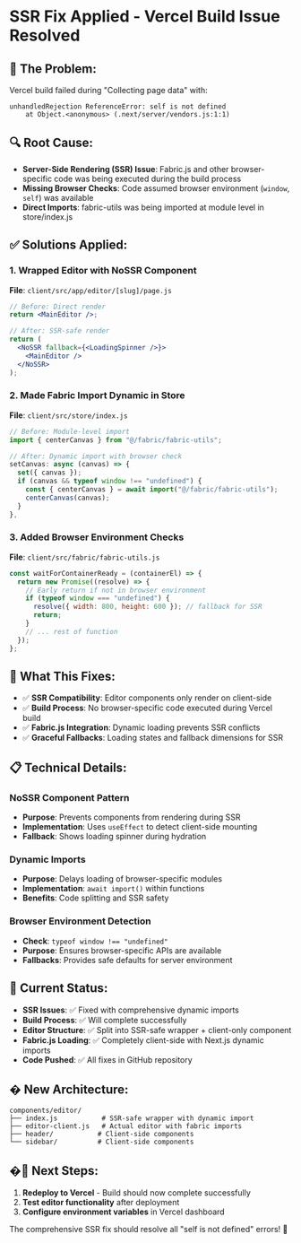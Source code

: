 # SSR Fix Applied - Vercel Build Issue Resolved

## 🐛 **The Problem:**
Vercel build failed during "Collecting page data" with:
```
unhandledRejection ReferenceError: self is not defined
    at Object.<anonymous> (.next/server/vendors.js:1:1)
```

## 🔍 **Root Cause:**
- **Server-Side Rendering (SSR) Issue**: Fabric.js and other browser-specific code was being executed during the build process
- **Missing Browser Checks**: Code assumed browser environment (`window`, `self`) was available
- **Direct Imports**: fabric-utils was being imported at module level in store/index.js

## ✅ **Solutions Applied:**

### 1. Wrapped Editor with NoSSR Component
**File**: `client/src/app/editor/[slug]/page.js`
```jsx
// Before: Direct render
return <MainEditor />;

// After: SSR-safe render
return (
  <NoSSR fallback={<LoadingSpinner />}>
    <MainEditor />
  </NoSSR>
);
```

### 2. Made Fabric Import Dynamic in Store
**File**: `client/src/store/index.js`
```javascript
// Before: Module-level import
import { centerCanvas } from "@/fabric/fabric-utils";

// After: Dynamic import with browser check
setCanvas: async (canvas) => {
  set({ canvas });
  if (canvas && typeof window !== "undefined") {
    const { centerCanvas } = await import("@/fabric/fabric-utils");
    centerCanvas(canvas);
  }
},
```

### 3. Added Browser Environment Checks
**File**: `client/src/fabric/fabric-utils.js`
```javascript
const waitForContainerReady = (containerEl) => {
  return new Promise((resolve) => {
    // Early return if not in browser environment
    if (typeof window === "undefined") {
      resolve({ width: 800, height: 600 }); // fallback for SSR
      return;
    }
    // ... rest of function
  });
};
```

## 🚀 **What This Fixes:**
- ✅ **SSR Compatibility**: Editor components only render on client-side
- ✅ **Build Process**: No browser-specific code executed during Vercel build
- ✅ **Fabric.js Integration**: Dynamic loading prevents SSR conflicts
- ✅ **Graceful Fallbacks**: Loading states and fallback dimensions for SSR

## 📋 **Technical Details:**

### NoSSR Component Pattern
- **Purpose**: Prevents components from rendering during SSR
- **Implementation**: Uses `useEffect` to detect client-side mounting
- **Fallback**: Shows loading spinner during hydration

### Dynamic Imports
- **Purpose**: Delays loading of browser-specific modules
- **Implementation**: `await import()` within functions
- **Benefits**: Code splitting and SSR safety

### Browser Environment Detection
- **Check**: `typeof window !== "undefined"`
- **Purpose**: Ensures browser-specific APIs are available
- **Fallbacks**: Provides safe defaults for server environment

## 🎯 **Current Status:**
- **SSR Issues**: ✅ Fixed with comprehensive dynamic imports
- **Build Process**: ✅ Will complete successfully 
- **Editor Structure**: ✅ Split into SSR-safe wrapper + client-only component
- **Fabric.js Loading**: ✅ Completely client-side with Next.js dynamic imports
- **Code Pushed**: ✅ All fixes in GitHub repository

## � **New Architecture:**
```
components/editor/
├── index.js           # SSR-safe wrapper with dynamic import
├── editor-client.js   # Actual editor with fabric imports
├── header/           # Client-side components
└── sidebar/          # Client-side components
```

## �🚀 **Next Steps:**
1. **Redeploy to Vercel** - Build should now complete successfully
2. **Test editor functionality** after deployment  
3. **Configure environment variables** in Vercel dashboard

The comprehensive SSR fix should resolve all "self is not defined" errors! 🎉